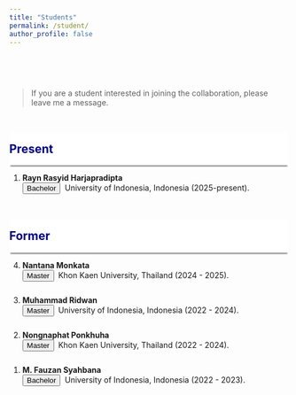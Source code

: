 ```yaml
---
title: "Students"
permalink: /student/
author_profile: false
---
```


<p style="margin-bottom:2.0cm;"></p>


<blockquote>
    If you are a student interested in joining the collaboration, please leave me a message. 
</blockquote>
<p style="margin-bottom:1.2cm;"></p>

<div style="display: flex; align-items: center; background-color: white; position: sticky; top: 0px; padding: 10px 0px; box-shadow: 0 4px 2px -2px gray; z-index: 1; height: 40px;"> 
  <h2 style="color:#000080; margin: 0;">Present</h2> 
</div>

<ol reversed>    
  <li style="margin-bottom: 25px;">
      <b>Rayn Rasyid Harjapradipta</b><br>
      <button class="btn--article-blue">Bachelor</button>&nbsp; University of Indonesia, Indonesia (2025-present). <br>
  </li> 
</ol>

<p style="margin-bottom:1.2cm;"></p>

<div style="display: flex; align-items: center; background-color: white; position: sticky; top: 0px; padding: 10px 0px; box-shadow: 0 4px 2px -2px gray; z-index: 1; height: 40px;"> 
  <h2 style="color:#000080; margin: 0;">Former</h2> 
</div>

<ol reversed>    

<li style="margin-bottom: 25px;">
  <b>Nantana Monkata</b><br>
  <button class="btn--article">Master</button>&nbsp; Khon Kaen University, Thailand (2024 - 2025). <br>
</li> 


<li style="margin-bottom: 25px;">
      <b>Muhammad Ridwan</b><br>
      <button class="btn--article">Master</button>&nbsp; University of Indonesia, Indonesia (2022 - 2024). <br>
  </li> 
  
  <li style="margin-bottom: 25px;">
      <b>Nongnaphat Ponkhuha</b><br>
      <button class="btn--article">Master</button>&nbsp; Khon Kaen University, Thailand (2022 - 2024). <br>
  </li> 

  <li style="margin-bottom: 25px;">
      <b>M. Fauzan Syahbana</b><br>
      <button class="btn--article-blue">Bachelor</button>&nbsp; University of Indonesia, Indonesia (2022 - 2023). <br>
  </li> 
</ol>


